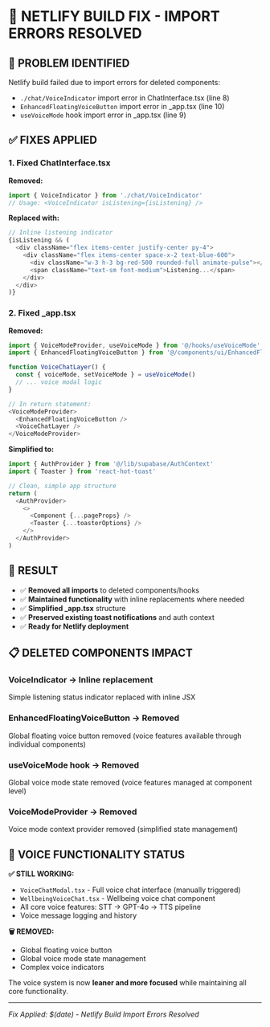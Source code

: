 # 🔧 NETLIFY BUILD FIX - IMPORT ERRORS RESOLVED

## 🚨 **PROBLEM IDENTIFIED**
Netlify build failed due to import errors for deleted components:
- `./chat/VoiceIndicator` import error in ChatInterface.tsx (line 8)
- `EnhancedFloatingVoiceButton` import error in _app.tsx (line 10)
- `useVoiceMode` hook import error in _app.tsx (line 9)

## ✅ **FIXES APPLIED**

### **1. Fixed ChatInterface.tsx**
**Removed:**
```typescript
import { VoiceIndicator } from './chat/VoiceIndicator'
// Usage: <VoiceIndicator isListening={isListening} />
```

**Replaced with:**
```typescript
// Inline listening indicator
{isListening && (
  <div className="flex items-center justify-center py-4">
    <div className="flex items-center space-x-2 text-blue-600">
      <div className="w-3 h-3 bg-red-500 rounded-full animate-pulse"></div>
      <span className="text-sm font-medium">Listening...</span>
    </div>
  </div>
)}
```

### **2. Fixed _app.tsx**
**Removed:**
```typescript
import { VoiceModeProvider, useVoiceMode } from '@/hooks/useVoiceMode'
import { EnhancedFloatingVoiceButton } from '@/components/ui/EnhancedFloatingVoiceButton'

function VoiceChatLayer() {
  const { voiceMode, setVoiceMode } = useVoiceMode()
  // ... voice modal logic
}

// In return statement:
<VoiceModeProvider>
  <EnhancedFloatingVoiceButton />
  <VoiceChatLayer />
</VoiceModeProvider>
```

**Simplified to:**
```typescript
import { AuthProvider } from '@/lib/supabase/AuthContext'
import { Toaster } from 'react-hot-toast'

// Clean, simple app structure
return (
  <AuthProvider>
    <>
      <Component {...pageProps} />
      <Toaster {...toasterOptions} />
    </>
  </AuthProvider>
)
```

## 🎯 **RESULT**
- ✅ **Removed all imports** to deleted components/hooks
- ✅ **Maintained functionality** with inline replacements where needed  
- ✅ **Simplified _app.tsx** structure
- ✅ **Preserved existing toast notifications** and auth context
- ✅ **Ready for Netlify deployment**

## 📋 **DELETED COMPONENTS IMPACT**

### **VoiceIndicator** → **Inline replacement**
Simple listening status indicator replaced with inline JSX

### **EnhancedFloatingVoiceButton** → **Removed**
Global floating voice button removed (voice features available through individual components)

### **useVoiceMode hook** → **Removed**  
Global voice mode state removed (voice features managed at component level)

### **VoiceModeProvider** → **Removed**
Voice mode context provider removed (simplified state management)

## 🔧 **VOICE FUNCTIONALITY STATUS**

**✅ STILL WORKING:**
- `VoiceChatModal.tsx` - Full voice chat interface (manually triggered)
- `WellbeingVoiceChat.tsx` - Wellbeing voice chat component
- All core voice features: STT → GPT-4o → TTS pipeline
- Voice message logging and history

**🗑️ REMOVED:**
- Global floating voice button
- Global voice mode state management  
- Complex voice indicators

The voice system is now **leaner and more focused** while maintaining all core functionality.

---

*Fix Applied: $(date) - Netlify Build Import Errors Resolved*